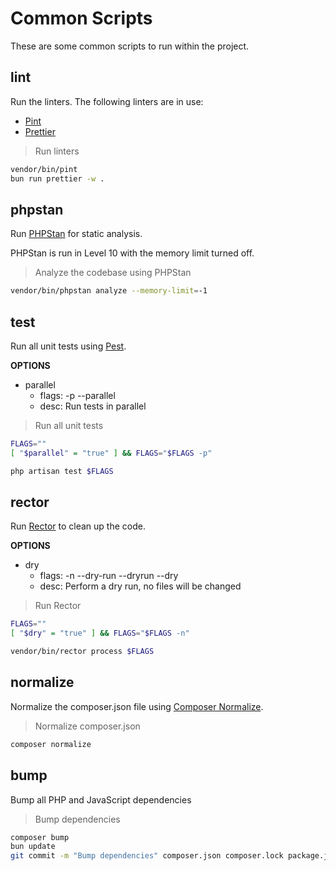 # Common Scripts

These are some common scripts to run within the project.

## lint

Run the linters. The following linters are in use:

- [Pint](https://laravel.com/pint)
- [Prettier](https://prettier.io)

> Run linters

```sh
vendor/bin/pint
bun run prettier -w .
```

## phpstan

Run [PHPStan](https://phpstan.org) for static analysis.

PHPStan is run in Level 10 with the memory limit turned off.

> Analyze the codebase using PHPStan

```sh
vendor/bin/phpstan analyze --memory-limit=-1
```

## test

Run all unit tests using [Pest](https://pestphp.com).

**OPTIONS**

- parallel
    - flags: -p --parallel
    - desc: Run tests in parallel

> Run all unit tests

```sh
FLAGS=""
[ "$parallel" = "true" ] && FLAGS="$FLAGS -p"

php artisan test $FLAGS
```

## rector

Run [Rector](https://getrector.com) to clean up the code.

**OPTIONS**

- dry
    - flags: -n --dry-run --dryrun --dry
    - desc: Perform a dry run, no files will be changed

> Run Rector

```sh
FLAGS=""
[ "$dry" = "true" ] && FLAGS="$FLAGS -n"

vendor/bin/rector process $FLAGS
```

## normalize

Normalize the composer.json file using [Composer Normalize](https://github.com/ergebnis/composer-normalize).

> Normalize composer.json

```sh
composer normalize
```

## bump

Bump all PHP and JavaScript dependencies

> Bump dependencies

```sh
composer bump
bun update
git commit -m "Bump dependencies" composer.json composer.lock package.json bun.lock
```
